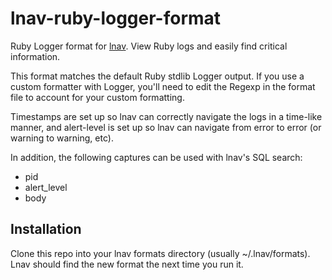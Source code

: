 # lnav-ruby-logger-format

Ruby Logger format for [lnav](http://lnav.org). View Ruby logs and easily find critical information.

This format matches the default Ruby stdlib Logger output. If you use a custom formatter with Logger, you'll need to edit the Regexp in the format file to account for your custom formatting.

Timestamps are set up so lnav can correctly navigate the logs in a time-like manner, and alert-level is set up so lnav can navigate from error to error (or warning to warning, etc).

In addition, the following captures can be used with lnav's SQL search:

* pid
* alert_level
* body

## Installation

Clone this repo into your lnav formats directory (usually ~/.lnav/formats). Lnav should find the new format the next time you run it.